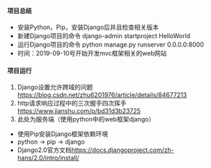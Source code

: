#### 项目总结

* 安装Python，Pip，安装Django后并且检查相关版本
* 新建Django项目的命令 django-admin startproject HelloWorld
* 运行Django项目的命令 python manage.py runserver 0.0.0.0:8000
* 时间：2019-09-10号开始开发mvc框架相关的web网站

#### 项目运行

1. Django设置允许跨域的问题<https://blog.csdn.net/zhu6201976/article/details/84677213>
2. http请求响应过程中的三次握手四次挥手<https://www.jianshu.com/p/bd31d3b23725>
3. 此处为服务端（使用python中的web框架django）

+ 使用Pip安装Django框架依赖环境
+ python -> pip -> django
+ Django2.0官方文档<https://docs.djangoproject.com/zh-hans/2.0/intro/install/>